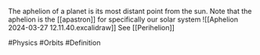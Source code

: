 The aphelion of a planet is its most distant point from the sun. Note that the aphelion is the [[apastron]] for specifically our solar system
![[Aphelion 2024-03-27 12.11.40.excalidraw]]
See [[Perihelion]]

#Physics #Orbits #Definition 